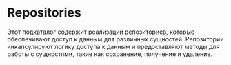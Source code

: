 # Repositories

Этот подкаталог содержит реализации репозиториев, которые обеспечивают доступ к данным для различных сущностей. Репозитории инкапсулируют логику доступа к данным и предоставляют методы для работы с сущностями, такие как сохранение, получение и удаление.
